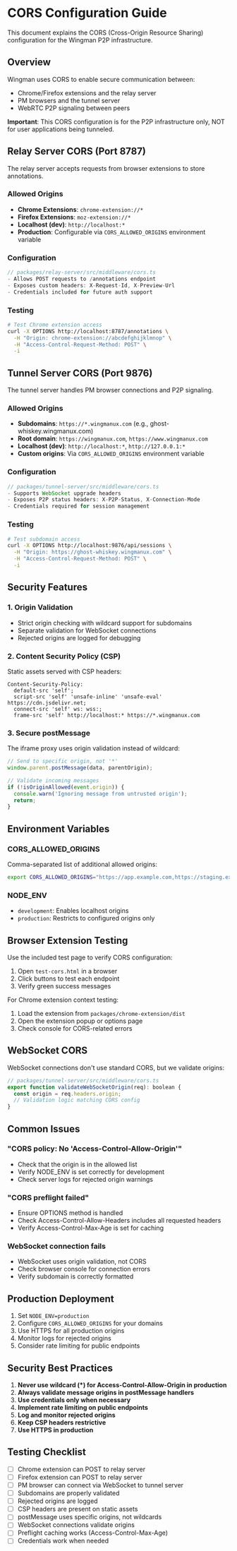 # CORS Configuration Guide

This document explains the CORS (Cross-Origin Resource Sharing) configuration for the Wingman P2P infrastructure.

## Overview

Wingman uses CORS to enable secure communication between:
- Chrome/Firefox extensions and the relay server
- PM browsers and the tunnel server
- WebRTC P2P signaling between peers

**Important**: This CORS configuration is for the P2P infrastructure only, NOT for user applications being tunneled.

## Relay Server CORS (Port 8787)

The relay server accepts requests from browser extensions to store annotations.

### Allowed Origins
- **Chrome Extensions**: `chrome-extension://*`
- **Firefox Extensions**: `moz-extension://*`
- **Localhost (dev)**: `http://localhost:*`
- **Production**: Configurable via `CORS_ALLOWED_ORIGINS` environment variable

### Configuration
```javascript
// packages/relay-server/src/middleware/cors.ts
- Allows POST requests to /annotations endpoint
- Exposes custom headers: X-Request-Id, X-Preview-Url
- Credentials included for future auth support
```

### Testing
```bash
# Test Chrome extension access
curl -X OPTIONS http://localhost:8787/annotations \
  -H "Origin: chrome-extension://abcdefghijklmnop" \
  -H "Access-Control-Request-Method: POST" \
  -i
```

## Tunnel Server CORS (Port 9876)

The tunnel server handles PM browser connections and P2P signaling.

### Allowed Origins
- **Subdomains**: `https://*.wingmanux.com` (e.g., ghost-whiskey.wingmanux.com)
- **Root domain**: `https://wingmanux.com`, `https://www.wingmanux.com`
- **Localhost (dev)**: `http://localhost:*`, `http://127.0.0.1:*`
- **Custom origins**: Via `CORS_ALLOWED_ORIGINS` environment variable

### Configuration
```javascript
// packages/tunnel-server/src/middleware/cors.ts
- Supports WebSocket upgrade headers
- Exposes P2P status headers: X-P2P-Status, X-Connection-Mode
- Credentials required for session management
```

### Testing
```bash
# Test subdomain access
curl -X OPTIONS http://localhost:9876/api/sessions \
  -H "Origin: https://ghost-whiskey.wingmanux.com" \
  -H "Access-Control-Request-Method: POST" \
  -i
```

## Security Features

### 1. Origin Validation
- Strict origin checking with wildcard support for subdomains
- Separate validation for WebSocket connections
- Rejected origins are logged for debugging

### 2. Content Security Policy (CSP)
Static assets served with CSP headers:
```
Content-Security-Policy:
  default-src 'self';
  script-src 'self' 'unsafe-inline' 'unsafe-eval' https://cdn.jsdelivr.net;
  connect-src 'self' ws: wss:;
  frame-src 'self' http://localhost:* https://*.wingmanux.com
```

### 3. Secure postMessage
The iframe proxy uses origin validation instead of wildcard:
```javascript
// Send to specific origin, not '*'
window.parent.postMessage(data, parentOrigin);

// Validate incoming messages
if (!isOriginAllowed(event.origin)) {
  console.warn('Ignoring message from untrusted origin');
  return;
}
```

## Environment Variables

### CORS_ALLOWED_ORIGINS
Comma-separated list of additional allowed origins:
```bash
export CORS_ALLOWED_ORIGINS="https://app.example.com,https://staging.example.com"
```

### NODE_ENV
- `development`: Enables localhost origins
- `production`: Restricts to configured origins only

## Browser Extension Testing

Use the included test page to verify CORS configuration:

1. Open `test-cors.html` in a browser
2. Click buttons to test each endpoint
3. Verify green success messages

For Chrome extension context testing:
1. Load the extension from `packages/chrome-extension/dist`
2. Open the extension popup or options page
3. Check console for CORS-related errors

## WebSocket CORS

WebSocket connections don't use standard CORS, but we validate origins:

```javascript
// packages/tunnel-server/src/middleware/cors.ts
export function validateWebSocketOrigin(req): boolean {
  const origin = req.headers.origin;
  // Validation logic matching CORS config
}
```

## Common Issues

### "CORS policy: No 'Access-Control-Allow-Origin'"
- Check that the origin is in the allowed list
- Verify NODE_ENV is set correctly for development
- Check server logs for rejected origin warnings

### "CORS preflight failed"
- Ensure OPTIONS method is handled
- Check Access-Control-Allow-Headers includes all requested headers
- Verify Access-Control-Max-Age is set for caching

### WebSocket connection fails
- WebSocket uses origin validation, not CORS
- Check browser console for connection errors
- Verify subdomain is correctly formatted

## Production Deployment

1. Set `NODE_ENV=production`
2. Configure `CORS_ALLOWED_ORIGINS` for your domains
3. Use HTTPS for all production origins
4. Monitor logs for rejected origins
5. Consider rate limiting for public endpoints

## Security Best Practices

1. **Never use wildcard (*) for Access-Control-Allow-Origin in production**
2. **Always validate message origins in postMessage handlers**
3. **Use credentials only when necessary**
4. **Implement rate limiting on public endpoints**
5. **Log and monitor rejected origins**
6. **Keep CSP headers restrictive**
7. **Use HTTPS in production**

## Testing Checklist

- [ ] Chrome extension can POST to relay server
- [ ] Firefox extension can POST to relay server
- [ ] PM browser can connect via WebSocket to tunnel server
- [ ] Subdomains are properly validated
- [ ] Rejected origins are logged
- [ ] CSP headers are present on static assets
- [ ] postMessage uses specific origins, not wildcards
- [ ] WebSocket connections validate origins
- [ ] Preflight caching works (Access-Control-Max-Age)
- [ ] Credentials work when needed
